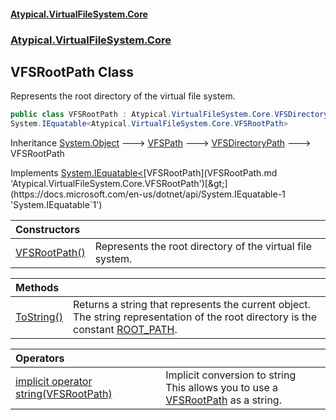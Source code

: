#### [Atypical.VirtualFileSystem.Core](VirtualFileSystem.md 'VirtualFileSystem')
### [Atypical.VirtualFileSystem.Core](VirtualFileSystem.md#Atypical.VirtualFileSystem.Core 'Atypical.VirtualFileSystem.Core')

## VFSRootPath Class

Represents the root directory of the virtual file system.

```csharp
public class VFSRootPath : Atypical.VirtualFileSystem.Core.VFSDirectoryPath,
System.IEquatable<Atypical.VirtualFileSystem.Core.VFSRootPath>
```

Inheritance [System.Object](https://docs.microsoft.com/en-us/dotnet/api/System.Object 'System.Object') &#129106; [VFSPath](VFSPath.md 'Atypical.VirtualFileSystem.Core.Abstractions.VFSPath') &#129106; [VFSDirectoryPath](VFSDirectoryPath.md 'Atypical.VirtualFileSystem.Core.VFSDirectoryPath') &#129106; VFSRootPath

Implements [System.IEquatable&lt;](https://docs.microsoft.com/en-us/dotnet/api/System.IEquatable-1 'System.IEquatable`1')[VFSRootPath](VFSRootPath.md 'Atypical.VirtualFileSystem.Core.VFSRootPath')[&gt;](https://docs.microsoft.com/en-us/dotnet/api/System.IEquatable-1 'System.IEquatable`1')

| Constructors | |
| :--- | :--- |
| [VFSRootPath()](VFSRootPath.VFSRootPath().md 'Atypical.VirtualFileSystem.Core.VFSRootPath.VFSRootPath()') | Represents the root directory of the virtual file system. |

| Methods | |
| :--- | :--- |
| [ToString()](VFSRootPath.ToString().md 'Atypical.VirtualFileSystem.Core.VFSRootPath.ToString()') | Returns a string that represents the current object.<br/>The string representation of the root directory is the constant [ROOT_PATH](VFS.ROOT_PATH.md 'Atypical.VirtualFileSystem.Core.VFS.ROOT_PATH'). |

| Operators | |
| :--- | :--- |
| [implicit operator string(VFSRootPath)](VFSRootPath.implicitoperatorstring(VFSRootPath).md 'Atypical.VirtualFileSystem.Core.VFSRootPath.op_Implicit string(Atypical.VirtualFileSystem.Core.VFSRootPath)') | Implicit conversion to string<br/>This allows you to use a [VFSRootPath](VFSRootPath.md 'Atypical.VirtualFileSystem.Core.VFSRootPath') as a string. |
